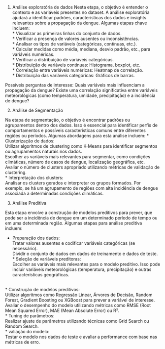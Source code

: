 1. Análise exploratória de dados 
Nesta etapa, o objetivo é entender o contexto e as variáveis presentes no dataset. A análise exploratória ajudará a identificar padrões, características dos dados e insights relevantes sobre a propagação da dengue. Algumas etapas chave incluem:<br>
        * Visualizar as primeiras linhas do conjunto de dados.<br>
        * Verificar a presença de valores ausentes ou inconsistências.<br>
        * Analisar os tipos de variáveis (categóricas, contínuas, etc.).<br>
        * Calcular medidas como média, mediana, desvio padrão, etc., para variáveis numéricas.<br>
        * Verificar a distribuição de variáveis categóricas.<br>
        * Distribuição de variáveis contínuas: Histograma, boxplot, etc.<br>
        * Correlação entre variáveis numéricas: Heatmap de correlação.<br>
        * Distribuição das variáveis categóricas: Gráficos de barras.<br>

Possíveis perguntas de interesse:
        Quais variáveis mais influenciam a propagação da dengue?
        Existe uma correlação significativa entre variáveis meteorológicas (como temperatura, umidade, precipitação) e a incidência de dengue?

2. Análise de Segmentação

Na etapa de segmentação, o objetivo é encontrar padrões ou agrupamentos dentro dos dados. Isso é essencial para identificar perfis de comportamentos e possíveis características comuns entre diferentes regiões ou períodos. Algumas abordagens para esta análise incluem:
    * Clusterização de dados:<br>
        Utilizar algoritmos de clustering como K-Means para identificar segmentos ou agrupamentos naturais nos dados.<br>
        Escolher as variáveis mais relevantes para segmentar, como condições climáticas, número de casos de dengue, localização geográfica, etc.<br>
        Avaliar o número de clusters apropriado utilizando métricas de validação de clustering.<br>
    * Interpretação dos clusters:<br>
        Analisar os clusters gerados e interpretar os grupos formados. Por exemplo, se há um agrupamento de regiões com alta incidência de dengue associada a determinadas condições climáticas.<br>

3. Análise Preditiva<br>

Esta etapa envolve a construção de modelos preditivos para prever, que pode ser a incidência de dengue em um determinado período de tempo ou em uma determinada região. Algumas etapas para análise preditiva incluem:<br>

   * Preparação dos dados:<br>
        Tratar valores ausentes e codificar variáveis categóricas (se necessário).<br>
        Dividir o conjunto de dados em dados de treinamento e dados de teste.<br>
    * Seleção de variáveis preditoras:<br>
        Escolher as variáveis mais relevantes para o modelo preditivo. Isso pode incluir variáveis meteorológicas (temperatura, precipitação) e outras características geográficas.
<br>
   * Construção de modelos preditivos:<br>
        Utilizar algoritmos como Regressão Linear, Árvores de Decisão, Random Forest, Gradient Boosting ou XGBoost para prever a variável de interesse.<br>
        Avaliar o desempenho do modelo utilizando métricas como RMSE (Root Mean Squared Error), MAE (Mean Absolute Error) ou R².<br>
   * Tuning de parâmetros:<br>
        Realizar ajuste de parâmetros utilizando técnicas como Grid Search ou Random Search.<br>
    * valiação do modelo:<br>
        Testar o modelo nos dados de teste e avaliar a performance com base nas métricas de erro.
